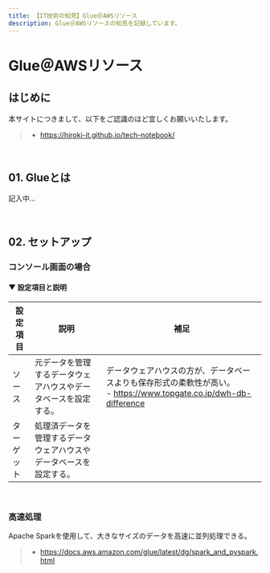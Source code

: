 ```yaml
---
title: 【IT技術の知見】Glue＠AWSリソース
description: Glue＠AWSリソースの知見を記録しています。
---
```


# Glue＠AWSリソース

## はじめに

本サイトにつきまして、以下をご認識のほど宜しくお願いいたします。

> - https://hiroki-it.github.io/tech-notebook/

<br>

## 01. Glueとは

記入中...

<br>

## 02. セットアップ

### コンソール画面の場合

#### ▼ 設定項目と説明

| 設定項目   | 説明                                                               | 補足                                                                                                                  |
| ---------- | ------------------------------------------------------------------ | --------------------------------------------------------------------------------------------------------------------- |
| ソース     | 元データを管理するデータウェアハウスやデータベースを設定する。     | データウェアハウスの方が、データベースよりも保存形式の柔軟性が高い。<br>- https://www.topgate.co.jp/dwh-db-difference |
| ターゲット | 処理済データを管理するデータウェアハウスやデータベースを設定する。 |                                                                                                                       |

<br>

### 高速処理

Apache Sparkを使用して、大きなサイズのデータを高速に並列処理できる。

> - https://docs.aws.amazon.com/glue/latest/dg/spark_and_pyspark.html

<br>
